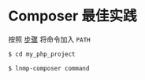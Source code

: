 # Composer 最佳实践

按照 [步骤](command.md) 将命令加入 `PATH`

```bash
$ cd my_php_project

$ lnmp-composer command
```
